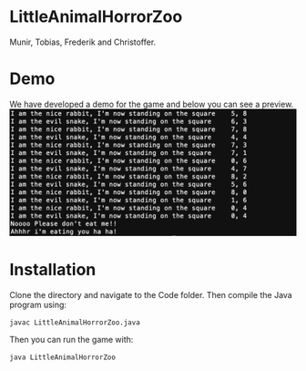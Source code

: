 # LittleAnimalHorrorZoo

Munir, Tobias, Frederik and Christoffer.

# Demo

We have developed a demo for the game and below you can see a preview.
![alt text](https://github.com/Tobiasmidskards/LittleAnimalHorrorZoo/blob/master/Report/img.png)

# Installation
Clone the directory and navigate to the Code folder. Then compile the Java program using:

```
javac LittleAnimalHorrorZoo.java
```

Then you can run the game with:

```
java LittleAnimalHorrorZoo
```
